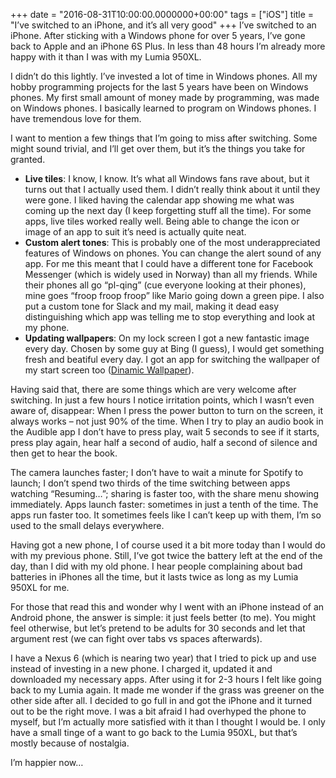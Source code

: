 +++
date = "2016-08-31T10:00:00.0000000+00:00"
tags = ["iOS"]
title = "I’ve switched to an iPhone, and it’s all very good"
+++
I’ve switched to an iPhone. After sticking with a Windows phone for over 5 years, I’ve gone back to Apple and an iPhone 6S Plus. In less than 48 hours I’m already more happy with it than I was with my Lumia 950XL.

I didn’t do this lightly. I’ve invested a lot of time in Windows phones. All my hobby programming projects for the last 5 years have been on Windows phones. My first small amount of money made by programming, was made on Windows phones. I basically learned to program on Windows phones. I have tremendous love for them.

I want to mention a few things that I’m going to miss after switching. Some might sound trivial, and I’ll get over them, but it’s the things you take for granted.

* **Live tiles**: I know, I know. It’s what all Windows fans rave about, but it turns out that I actually used them. I didn’t really think about it until they were gone. I liked having the calendar app showing me what was coming up the next day (I keep forgetting stuff all the time). For some apps, live tiles worked really well. Being able to change the icon or image of an app to suit it’s need is actually quite neat.
* **Custom alert tones**: This is probably one of the most underappreciated features of Windows on phones. You can change the alert sound of any app. For me this meant that I could have a different tone for Facebook Messenger (which is widely used in Norway) than all my friends. While their phones all go “pl-qing” (cue everyone looking at their phones), mine goes “froop froop froop” like Mario going down a green pipe. I also put a custom tone for Slack and my mail, making it dead easy distinguishing which app was telling me to stop everything and look at my phone.
* **Updating wallpapers**: On my lock screen I got a new fantastic image every day. Chosen by some guy at Bing (I guess), I would get something fresh and beatiful every day. I got an app for switching the wallpaper of my start screen too ([Dinamic Wallpaper](https://www.microsoft.com/en-us/store/p/dinamic-wallpaper/9nblggh1zql8)).

Having said that, there are some things which are very welcome after switching. In just a few hours I notice irritation points, which I wasn’t even aware of, disappear: When I press the power button to turn on the screen, it always works – not just 90% of the time. When I try to play an audio book in the Audible app I don’t have to press play, wait 5 seconds to see if it starts, press play again, hear half a second of audio, half a second of silence and then get to hear the book.

The camera launches faster; I don’t have to wait a minute for Spotify to launch; I don’t spend two thirds of the time switching between apps watching “Resuming…”; sharing is faster too, with the share menu showing immediately. Apps launch faster: sometimes in just a tenth of the time. The apps run faster too. It sometimes feels like I can’t keep up with them, I’m so used to the small delays everywhere.

Having got a new phone, I of course used it a bit more today than I would do with my previous phone. Still, I’ve got twice the battery left at the end of the day, than I did with my old phone. I hear people complaining about bad batteries in iPhones all the time, but it lasts twice as long as my Lumia 950XL for me.

For those that read this and wonder why I went with an iPhone instead of an Android phone, the answer is simple: it just feels better (to me). You might feel otherwise, but let’s pretend to be adults for 30 seconds and let that argument rest (we can fight over tabs vs spaces afterwards).

I have a Nexus 6 (which is nearing two year) that I tried to pick up and use instead of investing in a new phone. I charged it, updated it and downloaded my necessary apps. After using it for 2-3 hours I felt like going back to my Lumia again. It made me wonder if the grass was greener on the other side after all. I decided to go full in and got the iPhone and it turned out to be the right move. I was a bit afraid I had overhyped the phone to myself, but I’m actually more satisfied with it than I thought I would be. I only have a small tinge of a want to go back to the Lumia 950XL, but that’s mostly because of nostalgia.

I’m happier now…